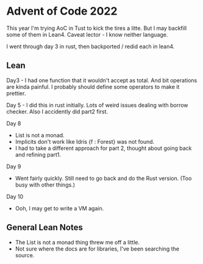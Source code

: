 # Advent of Code 2022

This year I'm trying AoC in Tust to kick the tires a litte.  But I may backfill some of them in Lean4.  Caveat lector - I know neither language.

I went through day 3 in rust, then backported / redid each in lean4.


## Lean

Day3 - I had one function that it wouldn't accept as total. And bit operations are kinda painful. I probably should define some operators to make it prettier.


Day 5 - I did this in rust initially. Lots of weird issues dealing with borrow checker. Also I accidently did part2 first.

Day 8

- List is not a monad.
- Implicits don't work like Idris {f : Forest} was not found.
- I had to take a different approach for part 2, thought about going back and refining part1.

Day 9

- Went fairly quickly.  Still need to go back and do the Rust version. (Too busy with other things.)

Day 10

- Ooh, I may get to write a VM again.




## General Lean Notes

- The List is not a monad thing threw me off a little.
- Not sure where the docs are for libraries, I've been searching the source.
